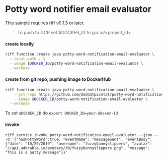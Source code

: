 # Potty word notifier email evaluator
This sample requires riff v0.1.3 or later.

>To push to GCR set $DOCKER_ID to gcr.io/<project_id>

#### create locally
```sh
riff function create java potty-word-notification-email-evaluator \
  --local-path . \
  --image $DOCKER_ID/potty-word-notification-email-evaluator \
  --verbose
```

#### create from git repo, pushing image to DockerHub
```sh
riff function create java potty-word-notification-email-evaluator \
    --git-repo https://github.com/doddatpivotal/potty-word-notification-email-evaluator.git \
    --image $DOCKER_ID/potty-word-notification-email-evaluator \
  --verbose
```
To set `$DOCKER_ID` do `export DOCKER_ID=your-docker-id`

#### invoke
```
riff service invoke potty-word-notification-email-evaluator --json -- -d '{"hasPottyWord":true, "eventName": "messageSent", "eventBody": {"date": "10/29/2019", "username": "fuzzybunnyslippers", "avatar": "//api.adorable.io/avatars/30/fuzzybunnyslippers.png", "message": "This is a potty message"}}'
```
